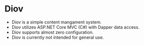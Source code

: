 # Diov

* Diov is a simple content mangament system.
* Diov utilizes ASP.NET Core MVC (C#) with Dapper data access.
* Diov supports almost zero configuration.
* Diov is currently not intended for general use.
